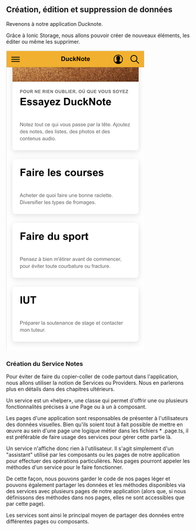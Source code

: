 ## Création, édition et suppression de données

Revenons à notre application Ducknote.

Grâce à Ionic Storage, nous allons pouvoir créer de nouveaux éléments, les éditer ou même les supprimer.

![](/assets/ducknote_list.png)

### Création du Service Notes

Pour éviter de faire du copier-coller de code partout dans l'application, nous allons utiliser la notion de Services ou Providers. Nous en parlerons plus en détails dans des chapitres ultérieurs. 

Un service est un «helper», une classe qui permet d'offrir une ou plusieurs fonctionnalités précises à une Page ou à un à composant.

Les pages d'une application sont responsables de présenter à l'utilisateurs des données visuelles. Bien qu'ils soient tout à fait possible de mettre en œuvre au sein d'une page une logique métier dans les fichiers \* .page.ts, il est préférable de faire usage des services pour gérer cette partie là.

Un service n'affiche donc rien à l'utilisateur. Il s'agit simplement d'un "assistant" utilisé par les composants ou les pages de notre application pour effectuer des opérations particulières. Nos pages pourront appeler les méthodes d'un service pour le faire fonctionner. 

De cette façon, nous pouvons garder le code de nos pages léger et pouvons également partager les données et les méthodes disponibles via des services avec plusieurs pages de notre application \(alors que, si nous définissons des méthodes dans nos pages, elles ne sont accessibles que par cette page\).

Les services sont ainsi le principal moyen de partager des données entre différentes pages ou composants.



